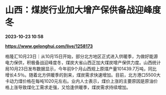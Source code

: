 # 山西：煤炭行业加大增产保供备战迎峰度冬

**2023-10-23 10:58**

**https://www.gelonghui.com/live/1258173**

格隆汇10月23日｜从10月15日开始，部分北方地区正式进入供暖季，为做好能源电力保供，积极备战迎峰度冬，煤炭大省山西正加大煤炭增产保供力度。山西统计局10月23日发布数据显示，今年前9个月山西规上原煤产量101439.7万吨，同比增长4.5％。随着北方供暖季的到来，煤炭需求快速增加。目前，北方港口5500大卡动力煤价格在每吨1020元左右。业内人士表示，煤价上涨的主要原因是原油价格上涨导致煤化工需求走强，又恰逢供暖季，煤炭需求持续增加。